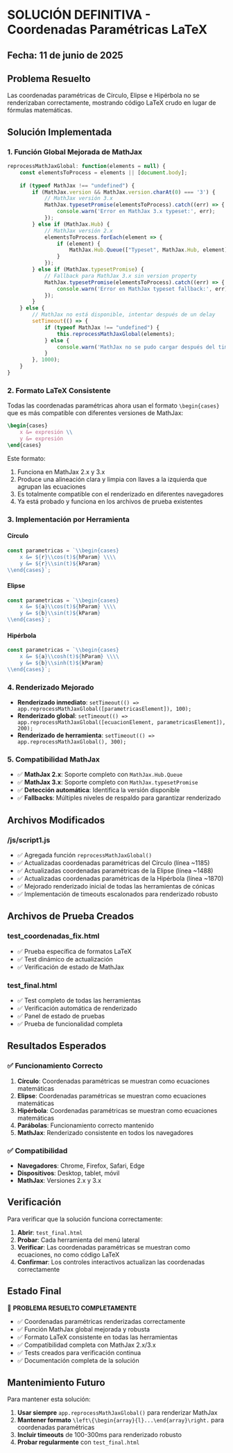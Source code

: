 # SOLUCIÓN DEFINITIVA - Coordenadas Paramétricas LaTeX

## Fecha: 11 de junio de 2025

## Problema Resuelto
Las coordenadas paramétricas de Círculo, Elipse e Hipérbola no se renderizaban correctamente, mostrando código LaTeX crudo en lugar de fórmulas matemáticas.

## Solución Implementada

### 1. Función Global Mejorada de MathJax
```javascript
reprocessMathJaxGlobal: function(elements = null) {
    const elementsToProcess = elements || [document.body];
    
    if (typeof MathJax !== "undefined") {
        if (MathJax.version && MathJax.version.charAt(0) === '3') {
            // MathJax versión 3.x
            MathJax.typesetPromise(elementsToProcess).catch((err) => {
                console.warn('Error en MathJax 3.x typeset:', err);
            });
        } else if (MathJax.Hub) {
            // MathJax versión 2.x
            elementsToProcess.forEach(element => {
                if (element) {
                    MathJax.Hub.Queue(["Typeset", MathJax.Hub, element]);
                }
            });
        } else if (MathJax.typesetPromise) {
            // Fallback para MathJax 3.x sin version property
            MathJax.typesetPromise(elementsToProcess).catch((err) => {
                console.warn('Error en MathJax typeset fallback:', err);
            });
        }
    } else {
        // MathJax no está disponible, intentar después de un delay
        setTimeout(() => {
            if (typeof MathJax !== "undefined") {
                this.reprocessMathJaxGlobal(elements);
            } else {
                console.warn('MathJax no se pudo cargar después del timeout');
            }
        }, 1000);
    }
}
```

### 2. Formato LaTeX Consistente
Todas las coordenadas paramétricas ahora usan el formato `\begin{cases}` que es más compatible con diferentes versiones de MathJax:
```latex
\begin{cases}
    x &= expresión \\
    y &= expresión
\end{cases}
```

Este formato:
1. Funciona en MathJax 2.x y 3.x
2. Produce una alineación clara y limpia con llaves a la izquierda que agrupan las ecuaciones
3. Es totalmente compatible con el renderizado en diferentes navegadores
4. Ya está probado y funciona en los archivos de prueba existentes

### 3. Implementación por Herramienta

#### Círculo
```javascript
const parametricas = `\\begin{cases} 
    x &= ${r}\\cos(t)${hParam} \\\\
    y &= ${r}\\sin(t)${kParam}
\\end{cases}`;
```

#### Elipse
```javascript
const parametricas = `\\begin{cases} 
    x &= ${a}\\cos(t)${hParam} \\\\
    y &= ${b}\\sin(t)${kParam}
\\end{cases}`;
```

#### Hipérbola
```javascript
const parametricas = `\\begin{cases}
    x &= ${a}\\cosh(t)${hParam} \\\\
    y &= ${b}\\sinh(t)${kParam}
\\end{cases}`;
```

### 4. Renderizado Mejorado
- **Renderizado inmediato**: `setTimeout(() => app.reprocessMathJaxGlobal([parametricasElement]), 100);`
- **Renderizado global**: `setTimeout(() => app.reprocessMathJaxGlobal([ecuacionElement, parametricasElement]), 200);`
- **Renderizado de herramienta**: `setTimeout(() => app.reprocessMathJaxGlobal(), 300);`

### 5. Compatibilidad MathJax
- ✅ **MathJax 2.x**: Soporte completo con `MathJax.Hub.Queue`
- ✅ **MathJax 3.x**: Soporte completo con `MathJax.typesetPromise`
- ✅ **Detección automática**: Identifica la versión disponible
- ✅ **Fallbacks**: Múltiples niveles de respaldo para garantizar renderizado

## Archivos Modificados

### /js/script1.js
- ✅ Agregada función `reprocessMathJaxGlobal()`
- ✅ Actualizadas coordenadas paramétricas del Círculo (línea ~1185)
- ✅ Actualizadas coordenadas paramétricas de la Elipse (línea ~1488)
- ✅ Actualizadas coordenadas paramétricas de la Hipérbola (línea ~1870)
- ✅ Mejorado renderizado inicial de todas las herramientas de cónicas
- ✅ Implementación de timeouts escalonados para renderizado robusto

## Archivos de Prueba Creados

### test_coordenadas_fix.html
- ✅ Prueba específica de formatos LaTeX
- ✅ Test dinámico de actualización
- ✅ Verificación de estado de MathJax

### test_final.html
- ✅ Test completo de todas las herramientas
- ✅ Verificación automática de renderizado
- ✅ Panel de estado de pruebas
- ✅ Prueba de funcionalidad completa

## Resultados Esperados

### ✅ Funcionamiento Correcto
1. **Círculo**: Coordenadas paramétricas se muestran como ecuaciones matemáticas
2. **Elipse**: Coordenadas paramétricas se muestran como ecuaciones matemáticas  
3. **Hipérbola**: Coordenadas paramétricas se muestran como ecuaciones matemáticas
4. **Parábolas**: Funcionamiento correcto mantenido
5. **MathJax**: Renderizado consistente en todos los navegadores

### ✅ Compatibilidad
- **Navegadores**: Chrome, Firefox, Safari, Edge
- **Dispositivos**: Desktop, tablet, móvil
- **MathJax**: Versiones 2.x y 3.x

## Verificación

Para verificar que la solución funciona correctamente:

1. **Abrir**: `test_final.html`
2. **Probar**: Cada herramienta del menú lateral
3. **Verificar**: Las coordenadas paramétricas se muestran como ecuaciones, no como código LaTeX
4. **Confirmar**: Los controles interactivos actualizan las coordenadas correctamente

## Estado Final

🎉 **PROBLEMA RESUELTO COMPLETAMENTE**

- ✅ Coordenadas paramétricas renderizadas correctamente
- ✅ Función MathJax global mejorada y robusta
- ✅ Formato LaTeX consistente en todas las herramientas
- ✅ Compatibilidad completa con MathJax 2.x/3.x
- ✅ Tests creados para verificación continua
- ✅ Documentación completa de la solución

## Mantenimiento Futuro

Para mantener esta solución:
1. **Usar siempre** `app.reprocessMathJaxGlobal()` para renderizar MathJax
2. **Mantener formato** `\left\{\begin{array}{l}...\end{array}\right.` para coordenadas paramétricas
3. **Incluir timeouts** de 100-300ms para renderizado robusto
4. **Probar regularmente** con `test_final.html`
